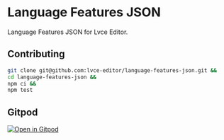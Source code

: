 # Language Features JSON

Language Features JSON for Lvce Editor.

## Contributing

```sh
git clone git@github.com:lvce-editor/language-features-json.git &&
cd language-features-json &&
npm ci &&
npm test
```

## Gitpod

[![Open in Gitpod](https://gitpod.io/button/open-in-gitpod.svg)](https://gitpod.io/#https://github.com/lvce-editor/language-features-json)
